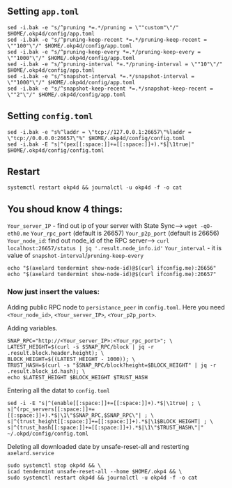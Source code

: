 ## Setting `app.toml`

```
sed -i.bak -e "s/^pruning *=.*/pruning = \""custom"\"/" $HOME/.okp4d/config/app.toml
sed -i.bak -e "s/^pruning-keep-recent *=.*/pruning-keep-recent = \""100"\"/" $HOME/.okp4d/config/app.toml
sed -i.bak -e "s/^pruning-keep-every *=.*/pruning-keep-every = \""1000"\"/" $HOME/.okp4d/config/app.toml
sed -i.bak -e "s/^pruning-interval *=.*/pruning-interval = \""10"\"/" $HOME/.okp4d/config/app.toml
sed -i.bak -e "s/^snapshot-interval *=.*/snapshot-interval = \""1000"\"/" $HOME/.okp4d/config/app.toml
sed -i.bak -e "s/^snapshot-keep-recent *=.*/snapshot-keep-recent = \""2"\"/" $HOME/.okp4d/config/app.toml
```

## Setting `config.toml`

```
sed -i.bak -e "s%^laddr = \"tcp://127.0.0.1:26657\"%laddr = \"tcp://0.0.0.0:26657\"%" $HOME/.okp4d/config/config.toml
sed -i.bak -E "s|^(pex[[:space:]]+=[[:space:]]+).*$|\1true|" $HOME/.okp4d/config/config.toml
```

## Restart

```
systemctl restart okp4d && journalctl -u okp4d -f -o cat
```

## You shoud know 4 things:

`Your_server_IP` - find out ip of your server with State Sync--> `wget -qO- eth0.me`
`Your_rpc_port` (default is 26657)
`Your_p2p_port` (default is 26656)
`Your_node_id`: find out node_id of the RPC server--> `curl localhost:26657/status | jq '.result.node_info.id'` 
`Your_interval` - it is value of `snapshot-interval`/`pruning-keep-every`

```
echo "$(axelard tendermint show-node-id)@$(curl ifconfig.me):26656"
echo "$(axelard tendermint show-node-id)@$(curl ifconfig.me):26657"
```

### Now just insert the values:
Adding public RPC node to `persistance_peer` in `config.toml`.
Here you need `<Your_node_id>`, `<Your_server_IP>`, `<Your_p2p_port>`.

Adding variables.

```
SNAP_RPC="http://<Your_server_IP>:<Your_rpc_port>"; \
LATEST_HEIGHT=$(curl -s $SNAP_RPC/block | jq -r .result.block.header.height); \
BLOCK_HEIGHT=$((LATEST_HEIGHT - 1000)); \
TRUST_HASH=$(curl -s "$SNAP_RPC/block?height=$BLOCK_HEIGHT" | jq -r .result.block_id.hash); \
echo $LATEST_HEIGHT $BLOCK_HEIGHT $TRUST_HASH
```

Entering all the datat to `config.toml`

```
sed -i -E "s|^(enable[[:space:]]+=[[:space:]]+).*$|\1true| ; \
s|^(rpc_servers[[:space:]]+=[[:space:]]+).*$|\1\"$SNAP_RPC,$SNAP_RPC\"| ; \
s|^(trust_height[[:space:]]+=[[:space:]]+).*$|\1$BLOCK_HEIGHT| ; \
s|^(trust_hash[[:space:]]+=[[:space:]]+).*$|\1\"$TRUST_HASH\"|" ~/.okpd/config/config.toml
```

Deleting all downloaded date by unsafe-reset-all and resterting `axelard.service`

```
sudo systemctl stop okp4d && \
icad tendermint unsafe-reset-all --home $HOME/.okp4 && \
sudo systemctl restart okp4d && journalctl -u okp4d -f -o cat
```
